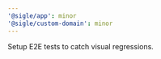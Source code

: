 ```yaml
---
'@sigle/app': minor
'@sigle/custom-domain': minor
---
```


Setup E2E tests to catch visual regressions.
